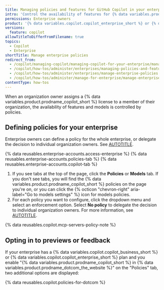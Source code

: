 ```yaml
---
title: Managing policies and features for GitHub Copilot in your enterprise
intro: 'Control the availability of features for {% data variables.product.prodname_copilot %} in your enterprise using policies.'
permissions: Enterprise owners
product: '{% data variables.copilot.copilot_enterprise_short %} or {% data variables.copilot.copilot_business_short %}'
versions:
  feature: copilot
allowTitleToDifferFromFilename: true
topics:
  - Copilot
  - Enterprise
shortTitle: Manage enterprise policies
redirect_from:
  - /copilot/managing-copilot/managing-copilot-for-your-enterprise/managing-policies-and-features-for-copilot-in-your-enterprise
  - /copilot/how-tos/administer/enterprises/managing-policies-and-features-for-copilot-in-your-enterprise
  - /copilot/how-tos/administer/enterprises/manage-enterprise-policies
  - /copilot/how-tos/administer/manage-for-enterprise/manage-enterprise-policies
contentType: how-tos
---
```


When an organization owner assigns a {% data variables.product.prodname_copilot_short %} license to a member of their organization, the availability of features and models is controlled by policies.

## Defining policies for your enterprise

Enterprise owners can define a policy for the whole enterprise, or delegate the decision to individual organization owners. See [AUTOTITLE](/copilot/concepts/policies).

<!-- expires 2025-10-28 -->
<!-- Temporarily documents the old and new UI for direct Copilot licensing -->
<!-- Will be addressed by Driver team once the rollout is complete, docs issue 18525 -->

{% data reusables.enterprise-accounts.access-enterprise %}
{% data reusables.enterprise-accounts.policies-tab %}
{% data reusables.enterprise-accounts.copilot-tab %}
1. If you see tabs at the top of the page, click the **Policies** or **Models** tab. If you don't see tabs, you will find the {% data variables.product.prodname_copilot_short %} policies on the page you're on, or you can click the {% octicon "chevron-right" aria-label="Go to models settings" %} icon for models policies.
1. For each policy you want to configure, click the dropdown menu and select an enforcement option. Select **No policy** to delegate the decision to individual organization owners. For more information, see [AUTOTITLE](/copilot/reference/feature-availability-enterprise).

<!-- end expires 2025-10-28 -->

{% data reusables.copilot.mcp-servers-policy-note %}

## Opting in to previews or feedback

If your enterprise has a {% data variables.copilot.copilot_business_short %} or {% data variables.copilot.copilot_enterprise_short %} plan and you enable "{% data variables.product.prodname_copilot_short %} in {% data variables.product.prodname_dotcom_the_website %}" on the "Policies" tab, two additional options are displayed:

  {% data reusables.copilot.policies-for-dotcom %}
